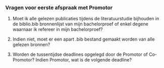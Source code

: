### Vragen voor eerste afspraak met Promotor

1. Moet ik alle gelezen publicaties tijdens de literatuurstudie bijhouden in de biblio.bib bronnenlijst van mijn bachelorproef of enkel degene waarnaar ik refereer in mijn bachelorproef?

2. Indien niet, moet er een apart .bib bestand gemaakt worden van alle gelezen bronnen? 

3. Worden de tussentijdse deadlines opgelegd door de Promotor of Co-Promotor? Indien Promotor, wat is de volgende deadline?
